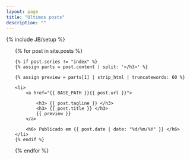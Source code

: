 ```yaml
---
layout: page
title: "Ultimos posts"
description: ""
---
```

{% include JB/setup %}

<ul class="index-page">
{% for post in site.posts  %}

    {% if post.series != "index" %}
	{% assign parts = post.content | split: '</h3>' %}

	{% assign preview = parts[1] | strip_html | truncatewords: 60 %}

	<li>
		<a href="{{ BASE_PATH }}{{ post.url }}"> 
		
			<h3> {{ post.tagline }} </h3>
			<h3> {{ post.title }} </h3>
			{{ preview }}
		</a>

		<h6> Publicado em {{ post.date | date: "%d/%m/%Y" }} </h6>
	</li>
    {% endif %}

{% endfor %}

</ul>